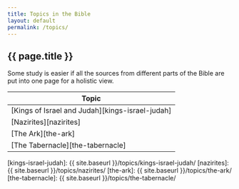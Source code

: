 ```yaml
---
title: Topics in the Bible
layout: default
permalink: /topics/
---
```


## {{ page.title }}

Some study is easier if all the sources from different parts of the Bible are
put into one page for a holistic view.

| Topic       |
| ----------- |
| [Kings of Israel and Judah][kings-israel-judah] |
| [Nazirites][nazirites] |
| [The Ark][the-ark] |
| [The Tabernacle][the-tabernacle] |

[kings-israel-judah]: {{ site.baseurl }}/topics/kings-israel-judah/
[nazirites]: {{ site.baseurl }}/topics/nazirites/
[the-ark]: {{ site.baseurl }}/topics/the-ark/
[the-tabernacle]: {{ site.baseurl }}/topics/the-tabernacle/
